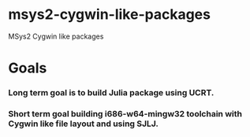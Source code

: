 # msys2-cygwin-like-packages
MSys2 Cygwin like packages

# Goals
### Long term goal is to build Julia package using UCRT.
### Short term goal building i686-w64-mingw32 toolchain with Cygwin like file layout and using SJLJ.
